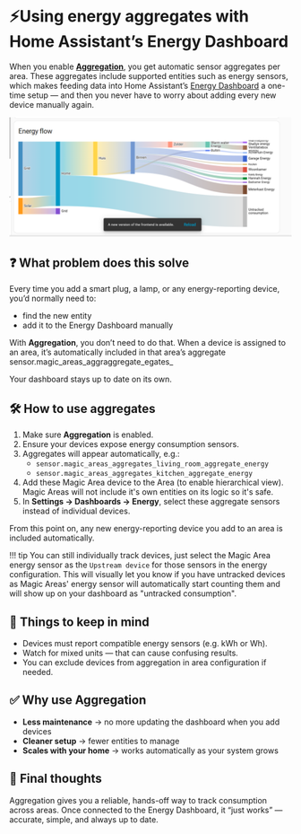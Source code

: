 # ⚡Using energy aggregates with Home Assistant’s Energy Dashboard

When you enable **[Aggregation](../../features/aggregation.md)**, you get automatic sensor aggregates per area.
These aggregates include supported entities such as energy sensors, which makes feeding data into Home Assistant’s [Energy Dashboard](https://www.home-assistant.io/docs/energy/) a one-time setup — and then you never have to worry about adding every new device manually again.

![Energy Flow view on Home Assistant's Energy Dashboard](../../img/library/energy-aggregates/energy-flow-view.png)

## ❓ What problem does this solve

Every time you add a smart plug, a lamp, or any energy-reporting device, you’d normally need to:

- find the new entity
- add it to the Energy Dashboard manually

With **Aggregation**, you don’t need to do that.
When a device is assigned to an area, it’s automatically included in that area’s aggregate sensor.magic_areas_aggraggregate_egates_

Your dashboard stays up to date on its own.

## 🛠 How to use aggregates

1. Make sure **Aggregation** is enabled.
2. Ensure your devices expose energy consumption sensors.
3. Aggregates will appear automatically, e.g.:
   - `sensor.magic_areas_aggregates_living_room_aggregate_energy`
   - `sensor.magic_areas_aggregates_kitchen_aggregate_energy`
4. Add these Magic Area device to the Area (to enable hierarchical view). Magic Areas will not include it's own entities on its logic so it's safe.
5. In **Settings → Dashboards → Energy**, select these aggregate sensors instead of individual devices.

From this point on, any new energy-reporting device you add to an area is included automatically.

!!! tip
   You can still individually track devices, just select the Magic Area energy sensor as the `Upstream device` for those sensors in the energy configuration. This will visually let you know if you have untracked devices as Magic Areas' energy sensor will automatically start counting them and will show up on your dashboard as "untracked consumption".

## 👀 Things to keep in mind

- Devices must report compatible energy sensors (e.g. kWh or Wh).
- Watch for mixed units — that can cause confusing results.
- You can exclude devices from aggregation in area configuration if needed.

## ✅ Why use Aggregation

- **Less maintenance** → no more updating the dashboard when you add devices
- **Cleaner setup** → fewer entities to manage
- **Scales with your home** → works automatically as your system grows

## 🏁 Final thoughts

Aggregation gives you a reliable, hands-off way to track consumption across areas.
Once connected to the Energy Dashboard, it “just works” — accurate, simple, and always up to date.
